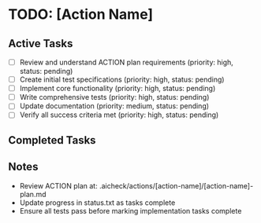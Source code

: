 # TODO: [Action Name]

## Active Tasks
- [ ] Review and understand ACTION plan requirements (priority: high, status: pending)
- [ ] Create initial test specifications (priority: high, status: pending)
- [ ] Implement core functionality (priority: high, status: pending)
- [ ] Write comprehensive tests (priority: high, status: pending)
- [ ] Update documentation (priority: medium, status: pending)
- [ ] Verify all success criteria met (priority: high, status: pending)

## Completed Tasks
<!-- Move completed tasks here with [x] -->

## Notes
- Review ACTION plan at: .aicheck/actions/[action-name]/[action-name]-plan.md
- Update progress in status.txt as tasks complete
- Ensure all tests pass before marking implementation tasks complete
